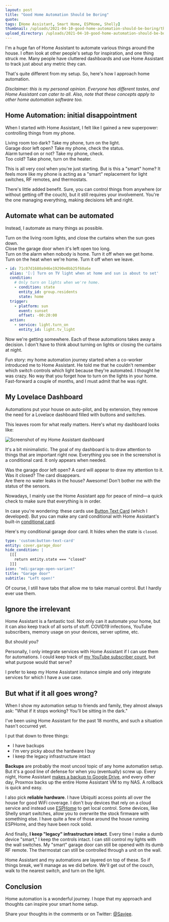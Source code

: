 ```yaml
---
layout: post
title: "Good Home Automation Should be Boring"
quote: 
tags: [Home Assistant, Smart Home, ESPHome, Shelly]
thumbnail: /uploads/2021-04-10-good-home-automation-should-be-boring/thumb_timeline.jpg
upload_directory: /uploads/2021-04-10-good-home-automation-should-be-boring
---
```


I'm a huge fan of Home Assistant to automate various things around the house. I often look at other people's setup for inspiration, and one thing struck me. Many people have cluttered dashboards and use Home Assistant to track just about any metric they can.

That's quite different from my setup. So, here's how I approach home automation.

<!-- more-->

_Disclaimer: this is my personal opinion. Everyone has different tastes, and Home Assistant can cater to all. Also, note that these concepts apply to other home automation software too._

## Home Automation: initial disappointment
When I started with Home Assistant, I felt like I gained a new superpower: controlling things from my phone.

Living room too dark? Take my phone, turn on the light.  
Garage door left open? Take my phone, check the status.  
Alarm turned on or not? Take my phone, check.  
Too cold? Take phone, turn on the heater.  

This is all very cool when you're just starting. But is this a "smart" home? It feels more like my phone is acting as a "smart" replacement for light switches, RF remotes, and thermostats.

There's little added benefit. Sure, you can control things from anywhere (or without getting off the couch), but it still requires your involvement. You're the one managing everything, making decisions left and right.

## Automate what can be automated
Instead, I automate as many things as possible.


Turn on the living room lights, and close the curtains when the sun goes down.  
Close the garage door when it's left open too long.  
Turn on the alarm when nobody is home. Turn it off when we get home.  
Turn on the heat when we're home. Turn it off when we leave.  


```yaml
- id: 71c07d1680a946e19290e0bb25f60a6e
  alias: '[💡] Turn on TV light when at home and sun is about to set'
  condition:
    # Only turn on lights when we're home.
    - condition: state
      entity_id: group.residents
      state: home
  trigger:
    - platform: sun
      event: sunset
      offset: -00:20:00
  action:
    - service: light.turn_on
      entity_id: light.tv_light
```

Now we're getting somewhere. Each of these automations takes away a decision. I don't have to think about turning on lights or closing the curtains at night.

Fun story: my home automation journey started when a co-worker introduced me to Home Assistant. He told me that he couldn't remember which switch controls which light because they're automated. I thought he was crazy. No way that you forget how to turn on the lights in your home. Fast-forward a couple of months, and I must admit that he was right.

## My Lovelace Dashboard
Automations put your house on auto-pilot, and by extension, they remove the need for a Lovelace dashboard filled with buttons and switches.

This leaves room for what really matters. Here's what my dashboard looks like:

![Screenshot of my Home Assistant dashboard](/uploads/2021-04-10-good-home-automation-should-be-boring/my-home-assistant-dashboard.png)

It's a bit minimalistic. The goal of my dashboard is to draw attention to things that are important right now. Everything you see in the screenshot is a conditional card. It only appears when needed.


Was the garage door left open? A card will appear to draw my attention to it. Was it closed? The card disappears.  
Are there no water leaks in the house? Awesome! Don't bother me with the status of the sensors.  


Nowadays, I mainly use the Home Assistant app for peace of mind—a quick check to make sure that everything is in order.

In case you're wondering: these cards use [Button Text Card](https://github.com/Savjee/button-text-card) (which I developed). But you can make any card conditional with Home Assistant's built-in [conditional card](https://www.home-assistant.io/lovelace/conditional/).

Here's my conditional garage door card. It hides when the state is `closed`.

```yaml
type: 'custom:button-text-card'
entity: cover.garage_door
hide_condition: |
  [[[
    return entity.state === "closed"
  ]]]
icon: "mdi:garage-open-variant"
title: "Garage door"
subtitle: "Left open!"
```

Of course, I still have tabs that allow me to take manual control. But I hardly ever use them.

## Ignore the irrelevant
Home Assistant is a fantastic tool. Not only can it automate your home, but it can also keep track of all sorts of stuff. COVID19 infections, YouTube subscribers, memory usage on your devices, server uptime, etc.

But should you?

Personally, I only integrate services with Home Assistant if I can use them for automations. I could keep track of [my YouTube subscriber count](https://www.youtube.com/channel/UCnxrdFPXJMeHru_b4Q_vTPQ), but what purpose would that serve?

I prefer to keep my Home Assistant instance simple and only integrate services for which I have a use case.

## But what if it all goes wrong?
When I show my automation setup to friends and family, they almost always ask: "What if it stops working? You'll be sitting in the dark."

I've been using Home Assistant for the past 18 months, and such a situation hasn't occurred yet.

I put that down to three things: 

* I have backups
* I'm very picky about the hardware I buy
* I keep the legacy infrastructure intact

**Backups** are probably the most uncool topic of any home automation setup. But it's a good line of defense for when you (eventually) screw up. Every night, Home Assistant [makes a backup to Google Drive](https://github.com/sabeechen/hassio-google-drive-backup), and every other day, Proxmox backs up the entire Home Assistant VM to my NAS. A rollback is quick and easy.

I also pick **reliable hardware**. I have Ubiquiti access points all over the house for good WiFi coverage. I don't buy devices that rely on a cloud service and instead use [ESPHome](https://esphome.io) to get local control. Some devices, like Shelly smart switches, allow you to overwrite the stock firmware with something else. I have quite a few of those around the house running ESPHome, and they have been rock solid.

And finally, **I keep "legacy" infrastructure intact**. Every time I make a dumb device "smart," I keep the controls intact. I can still control my lights with the wall switches. My "smart" garage door can still be opened with its dumb RF remote. The thermostat can still be controlled through a unit on the wall.

Home Assistant and my automations are layered on top of these. So if things break, we'll manage as we did before. We'll get out of the couch, walk to the nearest switch, and turn on the light.

## Conclusion
Home automation is a wonderful journey. I hope that my approach and thoughts can inspire your smart home setup.

Share your thoughts in the comments or on Twitter: [@Savjee](https://twitter.com/Savjee).
